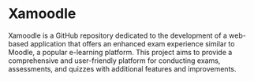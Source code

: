 # Xamoodle
Xamoodle is a GitHub repository dedicated to the development of a web-based application that offers an enhanced exam experience similar to Moodle, a popular e-learning platform. This project aims to provide a comprehensive and user-friendly platform for conducting exams, assessments, and quizzes with additional features and improvements.

